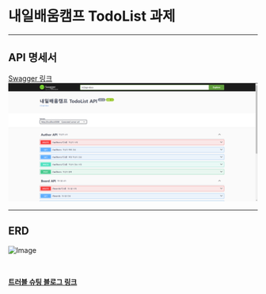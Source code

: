 # 내일배움캠프 TodoList 과제

***
## API 명세서

[Swagger 링크](https://wjswlgh96.github.io/swagger-docs/)
<br />
![img.png](img.png)

***
## ERD
![Image](https://github.com/user-attachments/assets/caa61ead-01a6-4feb-be93-9c30cf766187)

<br/>

**[트러블 슈팅 블로그 링크](https://naver.com)**